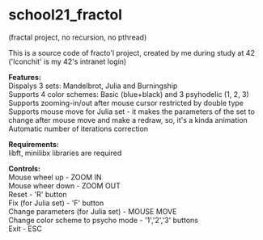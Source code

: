 # school21_fractol
(fractal project, no recursion, no pthread)<p>

This is a source code of fracto'l project, created by me during study at 42</br>
('lconchit' is my 42's intranet login)</br><p>

<b>Features:</b></br>
Dispalys 3 sets: Mandelbrot, Julia and Burningship</br>
Supports 4 color schemes: Basic (blue+black) and 3 psyhodelic (1, 2, 3)</br>
Supports zooming-in/out after mouse cursor restricted by double type</br>
Supports mouse move for Julia set - it makes the parameters of the set to change after mouse move and make a redraw, so, it's a kinda animation</br>
Automatic number of iterations correction</br><p>

<b>Requirements:</b></br>
libft, minilibx libraries are required</br><p>

<b>Controls:</b></br>
Mouse wheel up - ZOOM IN</br>
Mouse wheer down - ZOOM OUT</br>
Reset - 'R' button</br>
Fix (for Julia set) - 'F' button</br>
Change parameters (for Julia set) - MOUSE MOVE</br>
Change color scheme to psycho mode - '1','2','3' buttons</br>
Exit - ESC
